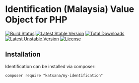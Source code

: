 Identification (Malaysia) Value Object for PHP
===================

[![Build Status](https://travis-ci.org/katsana/my-identification.svg?branch=master)](https://travis-ci.org/katsana/my-identification)
[![Latest Stable Version](https://poser.pugx.org/katsana/my-identification/v/stable)](https://packagist.org/packages/katsana/my-identification)
[![Total Downloads](https://poser.pugx.org/katsana/my-identification/downloads)](https://packagist.org/packages/katsana/my-identification)
[![Latest Unstable Version](https://poser.pugx.org/katsana/my-identification/v/unstable)](https://packagist.org/packages/katsana/my-identification)
[![License](https://poser.pugx.org/katsana/my-identification/license)](https://packagist.org/packages/katsana/my-identification)

## Installation

Identification can be installed via composer:

```
composer require "katsana/my-identification"
```
